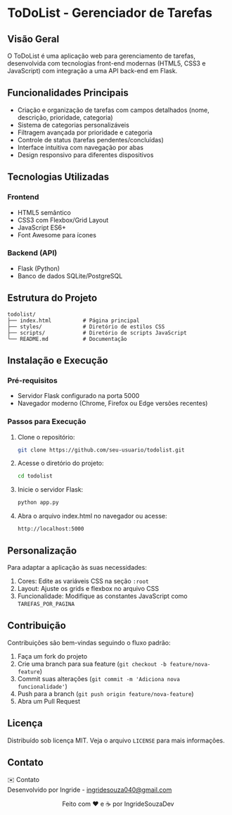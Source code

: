 # ToDoList - Gerenciador de Tarefas

## Visão Geral

O ToDoList é uma aplicação web para gerenciamento de tarefas, desenvolvida com tecnologias front-end modernas (HTML5, CSS3 e JavaScript) com integração a uma API back-end em Flask.

## Funcionalidades Principais

- Criação e organização de tarefas com campos detalhados (nome, descrição, prioridade, categoria)
- Sistema de categorias personalizáveis
- Filtragem avançada por prioridade e categoria
- Controle de status (tarefas pendentes/concluídas)
- Interface intuitiva com navegação por abas
- Design responsivo para diferentes dispositivos

## Tecnologias Utilizadas

### Frontend
- HTML5 semântico
- CSS3 com Flexbox/Grid Layout
- JavaScript ES6+
- Font Awesome para ícones

### Backend (API)
- Flask (Python)
- Banco de dados SQLite/PostgreSQL

## Estrutura do Projeto

```
todolist/
├── index.html          # Página principal
├── styles/             # Diretório de estilos CSS
├── scripts/            # Diretório de scripts JavaScript
└── README.md           # Documentação
```

## Instalação e Execução

### Pré-requisitos
- Servidor Flask configurado na porta 5000
- Navegador moderno (Chrome, Firefox ou Edge versões recentes)

### Passos para Execução
1. Clone o repositório:
   ```bash
   git clone https://github.com/seu-usuario/todolist.git
   ```

2. Acesse o diretório do projeto:
   ```bash
   cd todolist
   ```

3. Inicie o servidor Flask:
   ```bash
   python app.py
   ```

4. Abra o arquivo index.html no navegador ou acesse:
   ```
   http://localhost:5000
   ```

## Personalização

Para adaptar a aplicação às suas necessidades:

1. Cores: Edite as variáveis CSS na seção `:root`
2. Layout: Ajuste os grids e flexbox no arquivo CSS
3. Funcionalidade: Modifique as constantes JavaScript como `TAREFAS_POR_PAGINA`

## Contribuição

Contribuições são bem-vindas seguindo o fluxo padrão:

1. Faça um fork do projeto
2. Crie uma branch para sua feature (`git checkout -b feature/nova-feature`)
3. Commit suas alterações (`git commit -m 'Adiciona nova funcionalidade'`)
4. Push para a branch (`git push origin feature/nova-feature`)
5. Abra um Pull Request

## Licença

Distribuído sob licença MIT. Veja o arquivo `LICENSE` para mais informações.

## Contato

✉️ Contato  
Desenvolvido por Ingride - ingridesouza040@gmail.com

<div align="center">Feito com ❤️ e ☕ por IngrideSouzaDev</div>
